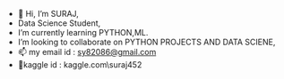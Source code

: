 - 👋 Hi, I’m SURAJ,
- Data Science Student,
- I’m currently learning PYTHON,ML.
- I’m looking to collaborate on PYTHON PROJECTS AND DATA SCIENE,
- 📫 my email id : sy82086@gmail.com 
- 🦩kaggle id : kaggle.com\suraj452

<!---
suraj4502/suraj4502 is a ✨ special ✨ repository because its `README.md` (this file) appears on your GitHub profile.
You can click the Preview link to take a look at your changes.
--->
